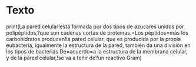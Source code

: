 # Texto
print(La pared celular!está formada por dos tipos de azucares unidos por polipéptidos,?que son cadenas cortas de proteínas.=Los péptidos=más los carbohidratos producen!la pared celular, que es producida por la propia eubacteria, igualmente la estructura de la pared, también da una división en los tipos de bacterias 
De=acuerdo=a la estructura de la membrana celular, y de la pared celular,!se va a teñir de?un reactivo Gram)
